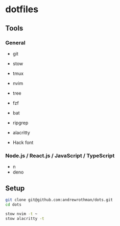 # dotfiles

## Tools

### General

- git
- stow
- tmux
- nvim
- tree
- fzf
- bat
- ripgrep

- alacritty
- Hack font

### Node.js / React.js / JavaScript / TypeScript

- n
- deno

## Setup

```bash
git clone git@github.com:andrewrothman/dots.git
cd dots

stow nvim -t ~
stow alacritty -t 
```

